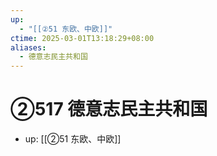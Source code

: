 ```yaml
---
up:
  - "[[②51 东欧、中欧]]"
ctime: 2025-03-01T13:18:29+08:00
aliases:
  - 德意志民主共和国
---
```


# ②517 德意志民主共和国

- up: [[②51 东欧、中欧]]
